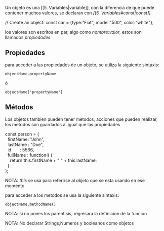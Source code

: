 Un objeto es una [[5. Variables|variable]], con la diferencia de que puede contener muchos valores, se declaran con *[[5. Variables#const|const]]*

// Create an object:
const car = {type:"Fiat", model:"500", color:"white"};

los valores son escritos en par, algo como *nombre:valor*, estos son llamados *propiedades*


## Propiedades
para acceder a las propiedades de un objeto, se utiliza la siguiente sintaxis: 

`objectName.propertyName`

ó

`objectName["propertyName"]`


## Métodos
Los objetos tambien pueden tener metodos, acciones que pueden realizar, los metodos son guardados al igual que las propiedades 

const person = {  
  firstName: "John",  
  lastName : "Doe",  
  id       : 5566,  
  fullName : function() {  
    return this.firstName + " " + this.lastName;  
  }  
};

NOTA: *this* se usa para referirse al objeto que se esta usando en ese momento 

para acceder a los metodos se usa la siguiente sintaxis:

`objectName.methodName()`

NOTA: si no pones los parentisis, regresara la definicion de la funcion

NOTA: No declarar Strings,Numeros y booleanos como objetos